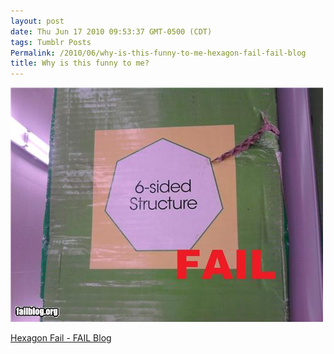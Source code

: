 ```yaml
---
layout: post
date: Thu Jun 17 2010 09:53:37 GMT-0500 (CDT)
tags: Tumblr Posts
Permalink: /2010/06/why-is-this-funny-to-me-hexagon-fail-fail-blog
title: Why is this funny to me?
---
```


![](/public/assets/tumblr/tumblr_l45ypeHgz31qa4klho1_500.jpg)

[Hexagon Fail - FAIL Blog](http://failblog.org/2010/06/17/epic-fail-photos-hexagon-fail/?utm_source=feedburner&utm_medium=feed&utm_campaign=Feed%3A+failblog+%28The+FAIL+Blog+-+Fail+Pictures+%26+Videos+at+Failblog.ORG%29&utm_content=Google+Reader)
